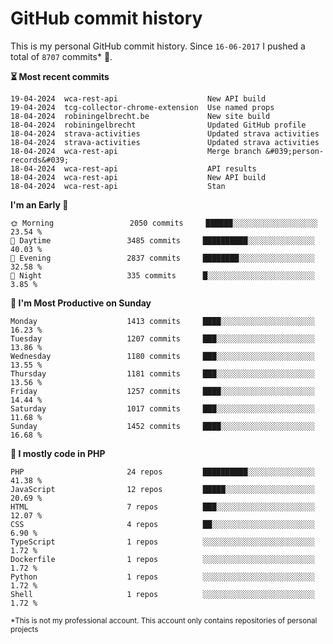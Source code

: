 # GitHub commit history
This is my personal GitHub commit history. Since <!--START_SECTION:first-commit-date-->`16-06-2017`<!--END_SECTION:first-commit-date--> I pushed a total of <!--START_SECTION:total-commit-count-->`8707`<!--END_SECTION:total-commit-count--> commits* 🎉.

<!--START_SECTION:most-recent-commits-->
**⏳ Most recent commits**
                                        
```text
19-04-2024  wca-rest-api                    New API build
19-04-2024  tcg-collector-chrome-extension  Use named props
18-04-2024  robiningelbrecht.be             New site build
18-04-2024  robiningelbrecht                Updated GitHub profile
18-04-2024  strava-activities               Updated strava activities
18-04-2024  strava-activities               Updated strava activities
18-04-2024  wca-rest-api                    Merge branch &#039;person-records&#039;
18-04-2024  wca-rest-api                    API results
18-04-2024  wca-rest-api                    New API build
18-04-2024  wca-rest-api                    Stan
```
<!--END_SECTION:most-recent-commits-->  

<!--START_SECTION:commits-per-day-time-->
**I&#039;m an Early 🐤**

```text
🌞 Morning                 2050 commits     ██████░░░░░░░░░░░░░░░░░░░   23.54 %
🌆 Daytime                 3485 commits     ██████████░░░░░░░░░░░░░░░   40.03 %
🌃 Evening                 2837 commits     ████████░░░░░░░░░░░░░░░░░   32.58 %
🌙 Night                   335 commits      █░░░░░░░░░░░░░░░░░░░░░░░░   3.85 %
```
<!--END_SECTION:commits-per-day-time-->  

<!--START_SECTION:commits-per-weekday-->
**📅 I&#039;m Most Productive on Sunday**

```text
Monday                    1413 commits     ████░░░░░░░░░░░░░░░░░░░░░   16.23 %
Tuesday                   1207 commits     ███░░░░░░░░░░░░░░░░░░░░░░   13.86 %
Wednesday                 1180 commits     ███░░░░░░░░░░░░░░░░░░░░░░   13.55 %
Thursday                  1181 commits     ███░░░░░░░░░░░░░░░░░░░░░░   13.56 %
Friday                    1257 commits     ████░░░░░░░░░░░░░░░░░░░░░   14.44 %
Saturday                  1017 commits     ███░░░░░░░░░░░░░░░░░░░░░░   11.68 %
Sunday                    1452 commits     ████░░░░░░░░░░░░░░░░░░░░░   16.68 %
```
<!--END_SECTION:commits-per-weekday-->  

<!--START_SECTION:repos-per-language-->
**💬 I mostly code in PHP**

```text
PHP                       24 repos         ██████████░░░░░░░░░░░░░░░   41.38 %
JavaScript                12 repos         █████░░░░░░░░░░░░░░░░░░░░   20.69 %
HTML                      7 repos          ███░░░░░░░░░░░░░░░░░░░░░░   12.07 %
CSS                       4 repos          ██░░░░░░░░░░░░░░░░░░░░░░░   6.90 %
TypeScript                1 repos          ░░░░░░░░░░░░░░░░░░░░░░░░░   1.72 %
Dockerfile                1 repos          ░░░░░░░░░░░░░░░░░░░░░░░░░   1.72 %
Python                    1 repos          ░░░░░░░░░░░░░░░░░░░░░░░░░   1.72 %
Shell                     1 repos          ░░░░░░░░░░░░░░░░░░░░░░░░░   1.72 %
```
<!--END_SECTION:repos-per-language-->  

<sub>*This is not my professional account. This account only contains repositories of personal projects</sub>
